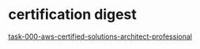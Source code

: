 # certification digest

[task-000-aws-certified-solutions-architect-professional](task-000-aws-certified-solutions-architect-professional/ReadMe.md)